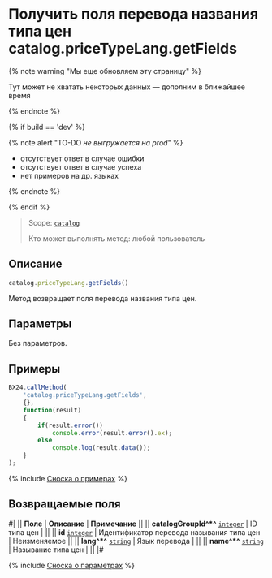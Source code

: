 # Получить поля перевода названия типа цен catalog.priceTypeLang.getFields

{% note warning "Мы еще обновляем эту страницу" %}

Тут может не хватать некоторых данных — дополним в ближайшее время

{% endnote %}

{% if build == 'dev' %}

{% note alert "TO-DO _не выгружается на prod_" %}

- отсутствует ответ в случае ошибки
- отсутствует ответ в случае успеха
- нет примеров на др. языках
  
{% endnote %}

{% endif %}

> Scope: [`catalog`](../../../scopes/permissions.md)
>
> Кто может выполнять метод: любой пользователь

## Описание

```js
catalog.priceTypeLang.getFields()
```

Метод возвращает поля перевода названия типа цен.

## Параметры

Без параметров.

## Примеры

```javascript
BX24.callMethod(
    'catalog.priceTypeLang.getFields',
    {},
    function(result)
    {
        if(result.error())
            console.error(result.error().ex);
        else
            console.log(result.data());
    }
);
```
{% include [Сноска о примерах](../../../../_includes/examples.md) %}

## Возвращаемые поля

#|
|| **Поле** | **Описание** | **Примечание** ||
|| **catalogGroupId^*^** 
[`integer`](../../data-types.md) | ID типа цен |  ||
|| **id**
[`integer`](../../data-types.md) | Идентификатор перевода называния типа цен | Неизменяемое ||
|| **lang^*^**
[`string`](../../data-types.md) | Язык перевода |  ||
|| **name^*^**
[`string`](../../data-types.md) | Называние типа цен |  ||
|#

{% include [Сноска о параметрах](../../../../_includes/required.md) %}